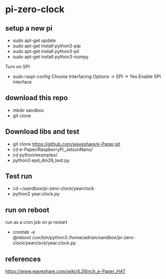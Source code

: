 # pi-zero-clock

## setup a new pi
- sudo apt-get update
- sudo apt-get install python3-pip
- sudo apt-get install python3-pil
- sudo apt-get install python3-numpy

Turn on SPI
- sudo raspi-config
Choose Interfacing Options -> SPI -> Yes Enable SPI interface

## download this repo
- mkdir sandbox
- git clone  

## Download libs and test
- git clone https://github.com/waveshare/e-Paper.git  
- cd e-Paper/RaspberryPi_JetsonNano/  
- cd python/examples/  
- python3 epd_4in26_test.py  

## Test run
- cd ~/sandbox/pi-zero-clock/yearclock  
- python2 year.clock.py  

## run on reboot
run as a cron job on pi restart

- crontab -e  
@reboot /usr/bin/python3 /home/adrian/sandbox/pi-zero-clock/yearclock/year.clock.py

## references
https://www.waveshare.com/wiki/4.26inch_e-Paper_HAT
